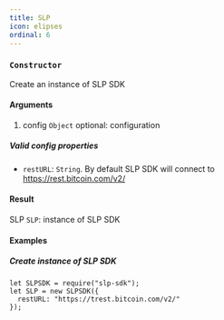 ```yaml
---
title: SLP
icon: elipses
ordinal: 6
---
```


### `Constructor`

Create an instance of SLP SDK

#### Arguments

1.  config `Object` optional: configuration

##### Valid config properties

- `restURL`: `String`. By default SLP SDK will connect to https://rest.bitcoin.com/v2/

#### Result

SLP `SLP`: instance of SLP SDK

#### Examples

##### Create instance of SLP SDK

    let SLPSDK = require("slp-sdk");
    let SLP = new SLPSDK({
      restURL: "https://trest.bitcoin.com/v2/"
    });
